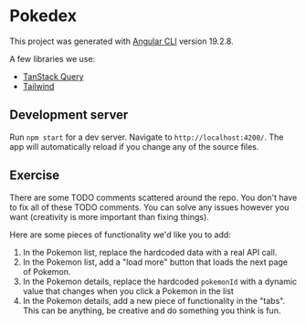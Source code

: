 # Pokedex

This project was generated with [Angular CLI](https://github.com/angular/angular-cli) version 19.2.8.

A few libraries we use:

- [TanStack Query](https://tanstack.com/query/latest/docs/framework/angular/overview)
- [Tailwind](https://tailwindcss.com/docs/installation/using-vite)

## Development server

Run `npm start` for a dev server. Navigate to `http://localhost:4200/`. The app will automatically reload if you change any of the source files.

## Exercise

There are some TODO comments scattered around the repo. You don't have to fix all of these TODO comments.
You can solve any issues however you want (creativity is more important than fixing things).

Here are some pieces of functionality we'd like you to add:

1. In the Pokemon list, replace the hardcoded data with a real API call.
2. In the Pokemon list, add a "load more" button that loads the next page of Pokemon.
3. In the Pokemon details, replace the hardcoded `pokemonId` with a dynamic value that changes when you click a Pokemon in the list
4. In the Pokemon details, add a new piece of functionality in the "tabs". This can be anything, be creative and do something you think is fun.
